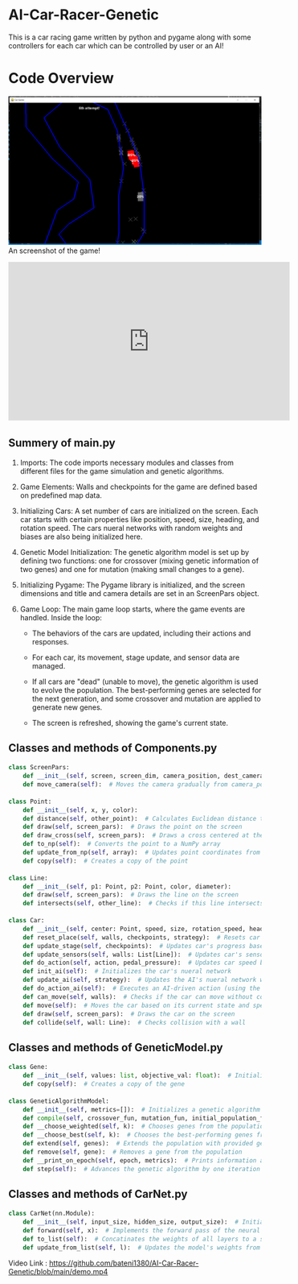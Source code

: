 # AI-Car-Racer-Genetic
This is a car racing game written by python and pygame along with some controllers for each car which can be controlled by user or an AI!


# Code Overview
[![Video Thumbnail](https://github.com/bateni1380/AI-Car-Racer-Genetic/blob/main/Capture.PNG)](https://github.com/bateni1380/AI-Car-Racer-Genetic/blob/main/demo.mp4)
An screenshot of the game!

<iframe width="560" height="315" src="https://www.youtube.com/embed/fKdoUotNIc8" title="YouTube video player" frameborder="0" allow="accelerometer; autoplay; clipboard-write; encrypted-media; gyroscope; picture-in-picture; web-share" allowfullscreen></iframe>

## Summery of main.py
1. Imports: The code imports necessary modules and classes from different files for the game simulation and genetic algorithms.

2. Game Elements: Walls and checkpoints for the game are defined based on predefined map data.

3. Initializing Cars: A set number of cars are initialized on the screen. Each car starts with certain properties like position, speed, size, heading, and rotation speed. The cars nueral networks with random weights and biases are also being initialized here.

4. Genetic Model Initialization: The genetic algorithm model is set up by defining two functions: one for crossover (mixing genetic information of two genes) and one for mutation (making small changes to a gene).

5. Initializing Pygame: The Pygame library is initialized, and the screen dimensions and title and camera details are set in an ScreenPars object.

6. Game Loop: The main game loop starts, where the game events are handled. Inside the loop:

   - The behaviors of the cars are updated, including their actions and responses.

   - For each car, its movement, stage update, and sensor data are managed.

   - If all cars are "dead" (unable to move), the genetic algorithm is used to evolve the population. The best-performing genes are selected for the next generation, and some crossover and mutation are applied to generate new genes.

    - The screen is refreshed, showing the game's current state.


## Classes and methods of Components.py
```python
class ScreenPars:
    def __init__(self, screen, screen_dim, camera_position, dest_camera_position):
    def move_camera(self):  # Moves the camera gradually from camera_position to dest_camera_position

class Point:
    def __init__(self, x, y, color): 
    def distance(self, other_point):  # Calculates Euclidean distance to another point
    def draw(self, screen_pars):  # Draws the point on the screen
    def draw_cross(self, screen_pars):  # Draws a cross centered at the point
    def to_np(self):  # Converts the point to a NumPy array
    def update_from_np(self, array):  # Updates point coordinates from a NumPy array
    def copy(self):  # Creates a copy of the point

class Line:
    def __init__(self, p1: Point, p2: Point, color, diameter):
    def draw(self, screen_pars):  # Draws the line on the screen
    def intersects(self, other_line):  # Checks if this line intersects with another line

class Car:
    def __init__(self, center: Point, speed, size, rotation_speed, heading, color):
    def reset_place(self, walls, checkpoints, strategy):  # Resets car's position and AI parameters based on provided parameters
    def update_stage(self, checkpoints):  # Updates car's progress based on passed checkpoints
    def update_sensors(self, walls: List[Line]):  # Updates car's sensor data based on surrounding walls
    def do_action(self, action, pedal_pressure):  # Updates car speed based on given action (rotate steer, press gas pedal, press broke pedal)
    def init_ai(self):  # Initializes the car's nueral network
    def update_ai(self, strategy):  # Updates the AI's nueral network weights
    def do_action_ai(self):  # Executes an AI-driven action (using the nueral net)
    def can_move(self, walls):  # Checks if the car can move without colliding with walls
    def move(self):  # Moves the car based on its current state and speed
    def draw(self, screen_pars):  # Draws the car on the screen
    def collide(self, wall: Line):  # Checks collision with a wall
```

## Classes and methods of GeneticModel.py
```python
class Gene:
    def __init__(self, values: list, objective_val: float):  # Initializes a gene with values and an objective value
    def copy(self):  # Creates a copy of the gene

class GeneticAlgorithmModel:
    def __init__(self, metrics=[]):  # Initializes a genetic algorithm model with optional metrics (what to print each itteration)
    def compile(self, crossover_fun, mutation_fun, initial_population_fun, crossover_coeff, mutation_coeff):  # Sets up the model some necessary functions 
    def __choose_weighted(self, k):  # Chooses genes from the population using weighted probability based on their objectives
    def __choose_best(self, k):  # Chooses the best-performing genes from the population
    def extend(self, genes):  # Extends the population with provided genes
    def remove(self, gene):  # Removes a gene from the population
    def __print_on_epoch(self, epoch, metrics):  # Prints information about the current epoch based on metrics
    def step(self):  # Advances the genetic algorithm by one iteration

```

## Classes and methods of CarNet.py
```python
class CarNet(nn.Module):
    def __init__(self, input_size, hidden_size, output_size):  # Initializes a neural network model for a car
    def forward(self, x):  # Implements the forward pass of the neural network
    def to_list(self):  # Concatinates the weights of all layers to a single list (to send it to genetic model)
    def update_from_list(self, l):  # Updates the model's weights from a provided list
```


Video Link : https://github.com/bateni1380/AI-Car-Racer-Genetic/blob/main/demo.mp4
